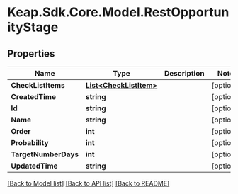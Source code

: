 # Keap.Sdk.Core.Model.RestOpportunityStage

## Properties

Name | Type | Description | Notes
------------ | ------------- | ------------- | -------------
**CheckListItems** | [**List&lt;CheckListItem&gt;**](CheckListItem.md) |  | [optional] 
**CreatedTime** | **string** |  | [optional] 
**Id** | **string** |  | [optional] 
**Name** | **string** |  | [optional] 
**Order** | **int** |  | [optional] 
**Probability** | **int** |  | [optional] 
**TargetNumberDays** | **int** |  | [optional] 
**UpdatedTime** | **string** |  | [optional] 

[[Back to Model list]](../README.md#documentation-for-models) [[Back to API list]](../README.md#documentation-for-api-endpoints) [[Back to README]](../README.md)

